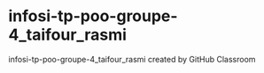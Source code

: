# infosi-tp-poo-groupe-4_taifour_rasmi
infosi-tp-poo-groupe-4_taifour_rasmi created by GitHub Classroom
